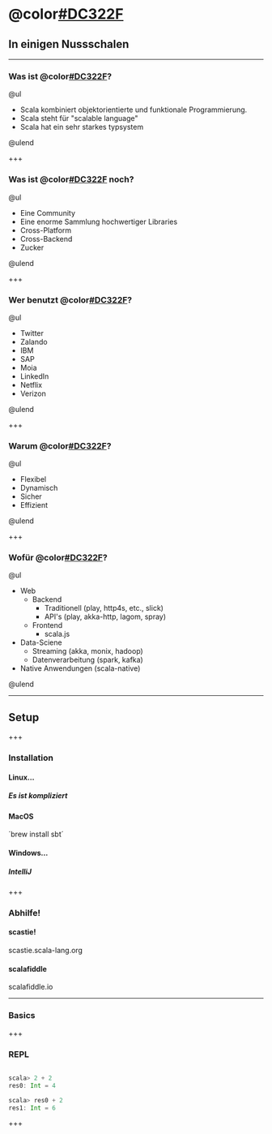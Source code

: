 # @color[#DC322F](Scala)
## In einigen Nussschalen

---

### Was ist @color[#DC322F](Scala)?

@ul 

- Scala kombiniert objektorientierte und funktionale Programmierung.
- Scala steht für "scalable language"
- Scala hat ein sehr starkes typsystem

@ulend

+++

### Was ist @color[#DC322F](Scala) noch?

@ul

- Eine Community
- Eine enorme Sammlung hochwertiger Libraries
- Cross-Platform
- Cross-Backend
- Zucker

@ulend

+++

### Wer benutzt @color[#DC322F](Scala)?

@ul

- Twitter
- Zalando
- IBM
- SAP
- Moia
- LinkedIn
- Netflix
- Verizon

@ulend

+++

### Warum @color[#DC322F](Scala)?

@ul

- Flexibel
- Dynamisch
- Sicher
- Effizient

@ulend

+++

### Wofür @color[#DC322F](Scala)?

@ul

 - Web
   - Backend
     - Traditionell (play, http4s, etc., slick)
     - API's (play, akka-http, lagom, spray)
   - Frontend
     - scala.js
 - Data-Sciene
   - Streaming (akka, monix, hadoop)
   - Datenverarbeitung (spark, kafka)
 - Native Anwendungen (scala-native)

@ulend

---

## Setup

+++

### Installation

#### Linux...
##### Es ist kompliziert

#### MacOS
´brew install sbt´

#### Windows...
##### IntelliJ

+++

### Abhilfe!

#### scastie! 
scastie.scala-lang.org

#### scalafiddle
scalafiddle.io

---

### Basics

+++

### REPL

```scala

scala> 2 + 2
res0: Int = 4

scala> res0 + 2
res1: Int = 6

```

+++









